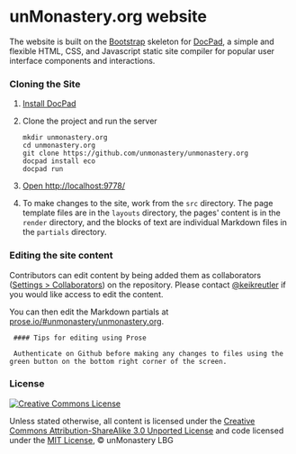 # unMonastery.org website #

The website is built on the [Bootstrap](http://getbootstrap.com) skeleton for [DocPad](https://github.com/bevry/docpad), a simple and flexible HTML, CSS, and Javascript static site compiler for popular user interface components and interactions.

### Cloning the Site

1. [Install DocPad](https://github.com/bevry/docpad)

1. Clone the project and run the server

	```
	mkdir unmonastery.org  
	cd unmonastery.org  
	git clone https://github.com/unmonastery/unmonastery.org  
	docpad install eco  
	docpad run  
	```

1. [Open http://localhost:9778/](http://localhost:9778/)

1. To make changes to the site, work from the `src` directory. The page template files are in the `layouts` directory, the pages' content is in the `render` directory, and the blocks of text are individual Markdown files in the `partials` directory.

### Editing the site content

Contributors can edit content by being added them as collaborators ([Settings > Collaborators](https://github.com/unmonastery/unmonastery.org/settings/collaboration)) on the repository. Please contact [@keikreutler](https://github.com/keikreutler) if you would like access to edit the content.

You can then edit the Markdown partials at [prose.io/#unmonastery/unmonastery.org](prose.io/#unmonastery/unmonastery.org).

     #### Tips for editing using Prose

     Authenticate on Github before making any changes to files using the green button on the bottom right corner of the screen.


### License

<a rel="license" href="http://creativecommons.org/licenses/by-sa/3.0/"><img alt="Creative Commons License" style="border-width:0" src="https://i.creativecommons.org/l/by-sa/3.0/88x31.png" /></a>

Unless stated otherwise, all content is licensed under the <a rel="license" href="http://creativecommons.org/licenses/by-sa/3.0/">Creative Commons Attribution-ShareAlike 3.0 Unported License</a> and code licensed under the [MIT License](http://creativecommons.org/licenses/MIT/), © unMonastery LBG

